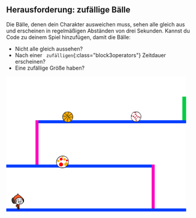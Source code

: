 ## Herausforderung: zufällige Bälle

Die Bälle, denen dein Charakter ausweichen muss, sehen alle gleich aus und erscheinen in regelmäßigen Abständen von drei Sekunden. Kannst du Code zu deinem Spiel hinzufügen, damit die Bälle:

+ Nicht alle gleich aussehen?
+ Nach einer ` zufälligen`{:class="block3operators"} Zeitdauer erscheinen?
+ Eine zufällige Größe haben?

![Screenshot](images/dodge-ball-random.png)